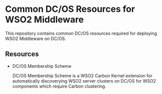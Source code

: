 # Common DC/OS Resources for WSO2 Middleware

This repository contains common DC/OS resources required for deploying WSO2
Middleware on DC/OS.

## Resources

- DC/OS Membership Scheme

  DC/OS Membership Scheme is a WSO2 Carbon Kernel extension for automatically 
  discoverying WSO2 server clusters on DC/OS for WSO2 components which require 
  Carbon clustering.